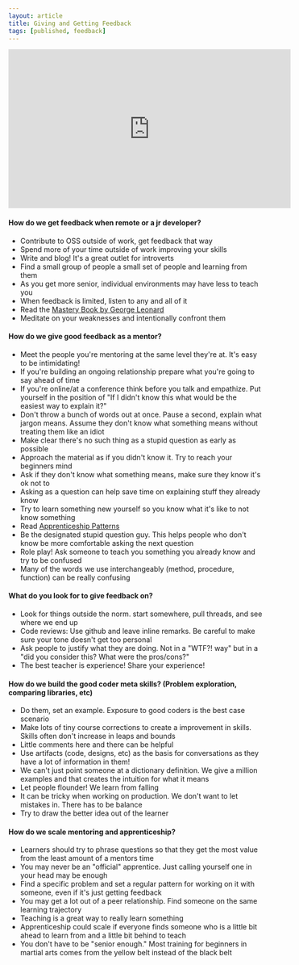 ```yaml
---
layout: article
title: Giving and Getting Feedback
tags: [published, feedback]
---
```


<iframe width="560" height="315" src="http://www.youtube.com/embed/T7bhJAvE2i8" frameborder="0">
</iframe>


#### How do we get feedback when remote or a jr developer?
* Contribute to OSS outside of work, get feedback that way
* Spend more of your time outside of work improving your skills
* Write and blog! It's a great outlet for introverts
* Find a small group of people a small set of people and learning from them
* As you get more senior, individual environments may have less to teach you
* When feedback is limited, listen to any and all of it
* Read the [Mastery Book by George Leonard](http://www.amazon.com/Mastery-Keys-Success-Long-Term-Fulfillment/dp/0452267560)
* Meditate on your weaknesses and intentionally confront them

#### How do we give good feedback as a mentor?
* Meet the people you're mentoring at the same level they're at. It's easy to be intimidating!
* If you're building an ongoing relationship prepare what you're going to say ahead of time
* If you're online/at a conference think before you talk and empathize. Put yourself in the position of "If I didn't know this what would be the easiest way to explain it?"
* Don't throw a bunch of words out at once. Pause a second, explain what jargon means. Assume they don't know what something means without treating them like an idiot
* Make clear there's no such thing as a stupid question as early as possible
* Approach the material as if you didn't know it. Try to reach your beginners mind
* Ask if they don't know what something means, make sure they know it's ok not to
* Asking as a question can help save time on explaining stuff they already know
* Try to learn something new yourself so you know what it's like to not know something
* Read [Apprenticeship Patterns](http://www.amazon.com/Apprenticeship-Patterns-Guidance-Aspiring-Craftsman/dp/0596518382)
* Be the designated stupid question guy. This helps people who don't know be more comfortable asking the next question
* Role play! Ask someone to teach you something you already know and try to be confused
* Many of the words we use interchangeably (method, procedure, function) can be really confusing

#### What do you look for to give feedback on?
* Look for things outside the norm. start somewhere, pull threads, and see where we end up
* Code reviews: Use github and leave inline remarks. Be careful to make sure your tone doesn't get too personal
* Ask people to justify what they are doing. Not in a "WTF?! way" but in a "did you consider this? What were the pros/cons?"
* The best teacher is experience! Share your experience!

#### How do we build the good coder meta skills? (Problem exploration, comparing libraries, etc)
* Do them, set an example. Exposure to good coders is the best case scenario
* Make lots of tiny course corrections to create a improvement in skills. Skills often don't increase in leaps and bounds
* Little comments here and there can be helpful
* Use artifacts (code, designs, etc) as the basis for conversations as they have a lot of information in them!
* We can't just point someone at a dictionary definition. We give a million examples and that creates the intuition for what it means
* Let people flounder! We learn from falling
* It can be tricky when working on production. We don't want to let mistakes in. There has to be balance
* Try to draw the better idea out of the learner

#### How do we scale mentoring and apprenticeship?
* Learners should try to phrase questions so that they get the most value from the least amount of a mentors time
* You may never be an "official" apprentice. Just calling yourself one in your head may be enough
* Find a specific problem and set a regular pattern for working on it with someone, even if it's just getting feedback
* You may get a lot out of a peer relationship. Find someone on the same learning trajectory
* Teaching is a great way to really learn something
* Apprenticeship could scale if everyone finds someone who is a little bit ahead to learn from and a little bit behind to teach
* You don't have to be "senior enough." Most training for beginners in martial arts comes from the yellow belt instead of the black belt

